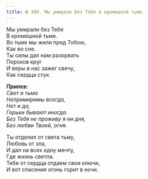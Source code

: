```yaml
---
title: № 108. Мы умирали без Тебя в кромешной тьме
---
```


Мы умирали без Тебя  
В кромешной тьме.  
Во тьме мы жили пред Тобою,  
Как во сне.  
Ты силы дал нам разорвать  
Пороков круг  
И веры в нас зажег свечу,  
Как сердца стук.

*__Припев:__  
Свет и тьма  
Непримиримы всегда,  
Нет и да,  
Горьки бывают иногда.  
Без Тебя не проживу я ни дня,  
Без любви Твоей, огня.* 

Ты отделил от света тьму,  
Любовь от зла,  
И дал на всех одну мечту,  
Где жизнь светла.  
Тебе от сердца отдаем свои ключи,  
И вот спасения огонь горит в ночи.
